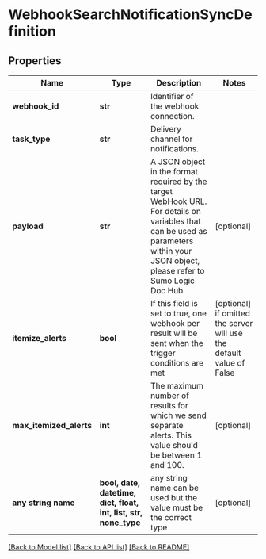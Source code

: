 # WebhookSearchNotificationSyncDefinition


## Properties
Name | Type | Description | Notes
------------ | ------------- | ------------- | -------------
**webhook_id** | **str** | Identifier of the webhook connection. | 
**task_type** | **str** | Delivery channel for notifications. | 
**payload** | **str** | A JSON object in the format required by the target WebHook URL. For details on variables that can be used as parameters within your JSON object, please refer to Sumo Logic Doc Hub. | [optional] 
**itemize_alerts** | **bool** | If this field is set to true, one webhook per result will be sent when the trigger conditions are met | [optional]  if omitted the server will use the default value of False
**max_itemized_alerts** | **int** | The maximum number of results for which we send separate alerts. This value should be between 1 and 100. | [optional] 
**any string name** | **bool, date, datetime, dict, float, int, list, str, none_type** | any string name can be used but the value must be the correct type | [optional]

[[Back to Model list]](../README.md#documentation-for-models) [[Back to API list]](../README.md#documentation-for-api-endpoints) [[Back to README]](../README.md)


